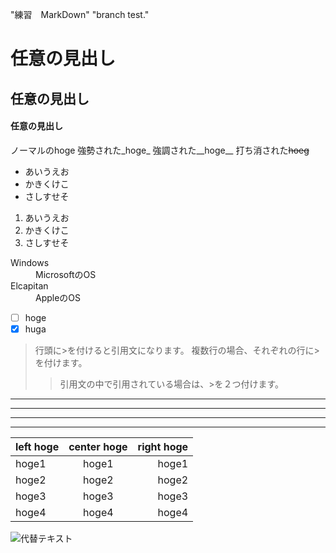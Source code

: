 "練習　MarkDown"
"branch test."
# 任意の見出し
## 任意の見出し
#### 任意の見出し

ノーマルのhoge
強勢された_hoge_
強調された__hoge__
打ち消された~~hoeg~~


+ あいうえお
+ かきくけこ
+ さしすせそ

1. あいうえお
2. かきくけこ
3. さしすせそ


<dl>
  <dt>Windows</dt>
  <dd>MicrosoftのOS</dd>
  <dt>Elcapitan</dt>
  <dd>AppleのOS</dd>
</dl>

- [ ] hoge
- [x] huga

>行頭に>を付けると引用文になります。
>複数行の場合、それぞれの行に>を付けます。
>> 引用文の中で引用されている場合は、>を２つ付けます。


* * *
***********
------------------
- - - -

|left hoge|center hoge|right hoge|
|:--------|:---------:|---------:|
| hoge1   | hoge1     | hoge1    |
| hoge2   | hoge2     | hoge2    |
| hoge3   | hoge3     | hoge3    |
| hoge4   | hoge4     | hoge4    |

![代替テキスト](file:///C:/Users/tetsu/Pictures/%E8%A1%A81.png "画像タイトル")
